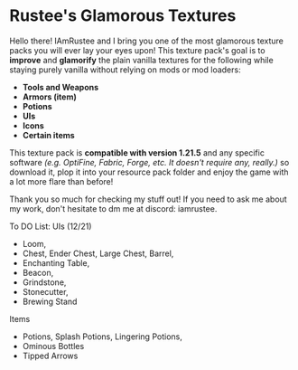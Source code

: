 # Rustee's Glamorous Textures

Hello there! IAmRustee and I bring you one of the most glamorous texture packs you will ever lay your eyes upon! This texture pack's goal is to **improve** and **glamorify** the plain vanilla textures for the following while staying purely vanilla without relying on mods or mod loaders:
- **Tools and Weapons**
- **Armors (item)**
- **Potions**
- **UIs**
- **Icons**
- **Certain items**

This texture pack is **compatible with version 1.21.5** and any specific software *(e.g. OptiFine, Fabric, Forge, etc. It doesn't require any, really.)* so download it, plop it into your resource pack folder and enjoy the game with a lot more flare than before!

Thank you so much for checking my stuff out! If you need to ask me about my work, don't hesitate to dm me at discord: iamrustee. 

To DO List:
UIs (12/21)
- Loom,
- Chest, Ender Chest, Large Chest, Barrel,
- Enchanting Table,
- Beacon,
- Grindstone,
- Stonecutter,
- Brewing Stand

Items
- Potions, Splash Potions, Lingering Potions,
- Ominous Bottles
- Tipped Arrows
